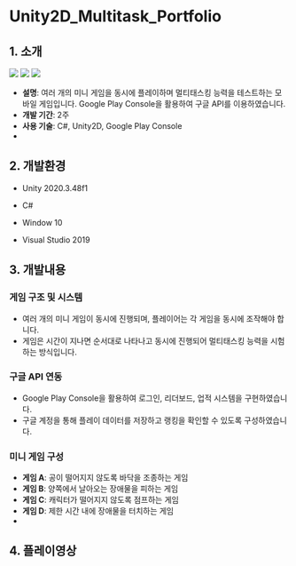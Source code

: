 # Unity2D_Multitask_Portfolio

## 1. 소개
<img src="https://github.com/user-attachments/assets/a4d28239-17a8-4e4b-8d66-21772522df69"/>

<img src="https://github.com/user-attachments/assets/daa79cff-2f51-4eb6-8b52-48e539af6923"/>

<img src="https://github.com/user-attachments/assets/0492aa8c-9e5d-42f6-9d57-790ecfc91326"/>

- **설명**: 여러 개의 미니 게임을 동시에 플레이하며 멀티태스킹 능력을 테스트하는 모바일 게임입니다. Google Play Console을 활용하여 구글 API를 이용하였습니다.
- **개발 기간**: 2주
- **사용 기술**: C#, Unity2D, Google Play Console
- 
## 2. 개발환경
+ Unity 2020.3.48f1
  
+ C#
  
+ Window 10
  
+ Visual Studio 2019
  
## 3. 개발내용
### 게임 구조 및 시스템
- 여러 개의 미니 게임이 동시에 진행되며, 플레이어는 각 게임을 동시에 조작해야 합니다.
- 게임은 시간이 지나면 순서대로 나타나고 동시에 진행되어 멀티태스킹 능력을 시험하는 방식입니다.

### 구글 API 연동
- Google Play Console을 활용하여 로그인, 리더보드, 업적 시스템을 구현하였습니다.
- 구글 계정을 통해 플레이 데이터를 저장하고 랭킹을 확인할 수 있도록 구성하였습니다.

### 미니 게임 구성
- **게임 A**: 공이 떨어지지 않도록 바닥을 조종하는 게임  
- **게임 B**: 양쪽에서 날아오는 장애물을 피하는 게임  
- **게임 C**: 캐릭터가 떨어지지 않도록 점프하는 게임  
- **게임 D**: 제한 시간 내에 장애물을 터치하는 게임
- 
## 4. 플레이영상
